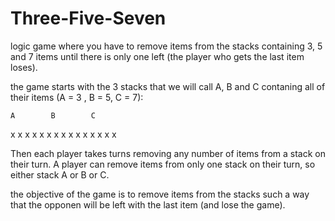# Three-Five-Seven
logic game where you have to remove items from the stacks containing 3, 5 and 7 items until there is only one left (the player who gets the last item loses).

the game starts with the 3 stacks that we will call A, B and C contaning all of their items (A = 3 , B = 5, C = 7):

    A        B        C
   x x     x x x    x x x x
   x       x x      x x x
 
 Then each player takes turns removing any number of items from a stack on their turn. A player can remove items from only one stack on their turn, so either stack A or B or C. 
 
 the objective of the game is to remove items from the stacks such a way that the opponen will be left with the last item (and lose the game).
